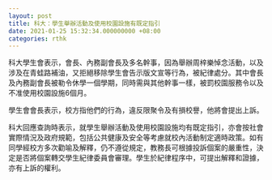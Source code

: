 ```yaml
---
layout: post
title: 科大：學生舉辦活動及使用校園設施有既定指引
date: 2021-01-25 15:32:34.000000000 +08:00
categories: rthk
---
```


科大學生會表示，會長、內務副會長及多名幹事，因為舉辦周梓樂悼念活動，以及涉及在青蛙路補油，又拒絕移除學生會告示版文宣等行為，被紀律處分。其中會長及內務副會長被勒令休學一個學期，同時需與其他幹事一樣，被罰校園服務令以及不准使用校園設施6個月。

學生會會長表示，校方指他們的行為，違反限聚令及有損校譽，他將會提出上訴。

科大回應查詢時表示，就學生舉辦活動及使用校園設施均有既定指引，亦會按社會實際情況及政府規範，包括公共健康及安全等考慮就校內活動制定適時政策。如有同學經校方多次勸喻及解釋，仍不遵從規定，教務長可根據投訴個案的嚴重性，決定是否將個案轉交學生紀律委員會審理。學生於紀律程序中，可提出解釋和證據，亦有上訴的權利。

